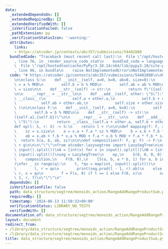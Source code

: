 ```yaml
---
data:
  _extendedDependsOn: []
  _extendedRequiredBy: []
  _extendedVerifiedWith: []
  _isVerificationFailed: false
  _pathExtension: py
  _verificationStatusIcon: ':warning:'
  attributes:
    links:
    - https://atcoder.jp/contests/abc357/submissions/54482888
  bundledCode: "Traceback (most recent call last):\n  File \"/opt/hostedtoolcache/PyPy/3.10.14/x64/lib/pypy3.10/site-packages/onlinejudge_verify/documentation/build.py\"\
    , line 76, in _render_source_code_stat\n    bundled_code = language.bundle(\n\
    \  File \"/opt/hostedtoolcache/PyPy/3.10.14/x64/lib/pypy3.10/site-packages/onlinejudge_verify/languages/python.py\"\
    , line 96, in bundle\n    raise NotImplementedError\nNotImplementedError\n"
  code: "# https://atcoder.jp/contests/abc357/submissions/54482888\n\nMOD = 998244353\n\
    \n\nclass S:\n    def __init__(self, a=0, b=0, ab=0, size=0):\n        self.a\
    \ = a % MOD\n        self.b = b % MOD\n        self.ab = ab % MOD\n        self.size\
    \ = size\n\n    def __str__(self) -> str:\n        return f\"({self.a},{self.b},{self.ab}{self.size})\"\
    \n\n    __repr__ = __str__\n\n    def __add__(self, other: \"S\"):\n        return\
    \ __class__(\n            self.a + other.a,\n            self.b + other.b,\n \
    \           self.ab + other.ab,\n            self.size + other.size,\n       \
    \ )\n\n\nclass F:\n    def __init__(self, a=0, b=0):\n        self.a = a % MOD\n\
    \        self.b = b % MOD\n\n    def __str__(self) -> str:\n        return f\"\
    ({self.a},{self.b})\"\n\n    __repr__ = __str__\n\n    def __add__(self, other:\
    \ \"S\"):\n        return __class__(self.a + other.a, self.b + other.b)\n\n\n\
    def op(l: S, r: S) -> S:\n    return l + r\n\n\ndef mapping(f: F, x: S) -> S:\n\
    \    sz = x.size\n    a = x.a + f.a * sz % MOD\n    b = x.b + f.b * sz % MOD\n\
    \    ab = x.ab + f.b * x.a % MOD + f.a * x.b % MOD + f.a * f.b * sz % MOD\n  \
    \  return S(a, b, ab, sz)\n\n\ndef composition(f: F, g: F) -> F:\n    return f\
    \ + g\n\n\n\"\"\"\nfrom atcoder.lazysegtree import LazySegTree\n\nn, q = map(int,\
    \ input().split())\nA = [int(x) for x in input().split()]\nB = [int(x) for x in\
    \ input().split()]\nseg = LazySegTree(\n    op,\n    S(0, 0, 0, 0),\n    mapping,\n\
    \    composition,\n    F(0, 0),\n    [S(a, b, a * b, 1) for a, b in zip(A, B)],\n\
    )\nfor _ in range(q):\n    t, *qu = map(int, input().split())\n    if t == 3:\n\
    \        l, r = qu\n        print(seg.prod(l - 1, r).ab)\n    else:\n        l,\
    \ r, x = qu\n        f = F(x, 0) if t == 1 else F(0, x)\n        seg.apply(l -\
    \ 1, r, f)\n\"\"\"\n"
  dependsOn: []
  isVerificationFile: false
  path: data_structure/segtree/monoids_action/RangeAddRangeProductSum.py
  requiredBy: []
  timestamp: '2024-06-13 11:50:32+09:00'
  verificationStatus: LIBRARY_NO_TESTS
  verifiedWith: []
documentation_of: data_structure/segtree/monoids_action/RangeAddRangeProductSum.py
layout: document
redirect_from:
- /library/data_structure/segtree/monoids_action/RangeAddRangeProductSum.py
- /library/data_structure/segtree/monoids_action/RangeAddRangeProductSum.py.html
title: data_structure/segtree/monoids_action/RangeAddRangeProductSum.py
---
```

